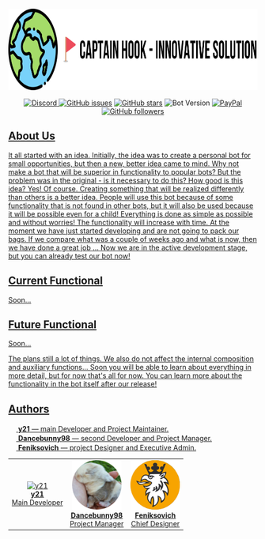<p><img src="./.github/img/logo.png" alt="" width="817" height="165" /></p>

<p align="center">
<a href="https://discord.gg/ZHEDdBB"><img alt="Discord" src="https://img.shields.io/discord/585176665630703641.svg">
<a href="https://github.com/Dancbeunny98/CaptainHookPublic/issues"><img alt="GitHub issues" src="https://img.shields.io/github/issues/Dancbeunny98/CaptainHookPublic.svg"></a>
<a href="https://github.com/Dancbeunny98/CaptainHookPublic/stargazers"><img alt="GitHub stars" src="https://img.shields.io/github/stars/Dancbeunny98/CaptainHookPublic.svg"></a>
<img alt="Bot Version" src="https://img.shields.io/badge/bot%20version-pre--alpha-red.svg"></a>
<a href="https://paypal.me/Dancebunny98"><img alt="PayPal" src="https://img.shields.io/badge/Paypal-Donate!-%2300457C.svg?logo=paypal&style=flat-square">
<img alt="GitHub followers" src="https://img.shields.io/github/followers/Feniksovich.svg?label=Follow&style=social">
</p>

## About Us

  It all started with an idea. Initially, the idea was to create a personal bot for small opportunities, but then a new, better idea came to mind. Why not make a bot that will be superior in functionality to popular bots? But the problem was in the original - is it necessary to do this? How good is this idea? Yes! Of course. Creating something that will be realized differently than others is a better idea. People will use this bot because of some functionality that is not found in other bots, but it will also be used because it will be possible even for a child! Everything is done as simple as possible and without worries!
  The functionality will increase with time. At the moment we have just started developing and are not going to pack our bags. If we compare what was a couple of weeks ago and what is now, then we have done a great job ... Now we are in the active development stage, but you can already test our bot now!

## Current Functional

Soon...

## Future Functional

Soon...

The plans still a lot of things. We also do not affect the internal composition and auxiliary functions... Soon you will be able to learn about everything in more detail, but for now that's all for now. You can learn more about the functionality in the bot itself after our release!

## Authors

<img src="https://cdn.discordapp.com/avatars/312715611413413889/48a6c440aac9dace444afe9d23931704.png" alt="" width="16" height="16" class="round"/> <strong>y21</strong> — main Developer and Project Maintainer.
<br><img src="https://cdn.discordapp.com/avatars/239676157560094720/8b4a3cf278fb323a681adea357da3f75.png" alt="" width="16" height="16" class="round"/></PIC> <strong>Dancebunny98</strong> — second Developer and Project Manager.
<br><img src="https://cdn.discordapp.com/avatars/248480010225057793/c86db50392a2aa81893a969b17b7e9a3.png" alt="" width="16" height="16" class="round"/></PIC> <strong>Feniksovich</strong> — project Designer and Executive Admin.

<table>
<tr>
<td align="center">
    <img src="https://cdn.discordapp.com/avatars/312715611413413889/48a6c440aac9dace444afe9d23931704.png" width="100px;" alt="y21"/><br/>
    <a href="https://github.com/y21/"><strong>y21</strong></a> <br>Main Developer<br/>
</td>
<td align="center">
    <img src="./.github/img/dancebunny98.png" width="100px;" alt="Dancebunny98"/><br/>
    <a href="https://github.com/Dancbeunny98/"><strong>Dancebunny98</strong></a> <br>Project Manager<br/>
</td>
<td align="center">
    <img src="./.github/img/feniksovich.png" width="100px;" alt="Feniksovich"/><br/>
    <a href="https://github.com/Feniksovich/"><strong>Feniksovich</strong></a> <br>Chief Designer<br/>
</td>
</tr>
</table>

